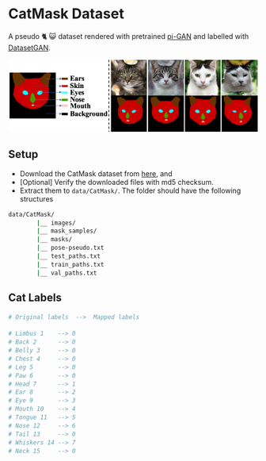 # CatMask Dataset

A pseudo  🐈 😺  dataset rendered with pretrained [pi-GAN](https://github.com/marcoamonteiro/pi-GAN) and labelled with [DatasetGAN](https://github.com/nv-tlabs/datasetGAN_release). 

<img src="../../docs/catmask.png" width="1024">


## Setup

* Download the CatMask dataset from [here](https://drive.google.com/drive/folders/1hpQEMxb-VIz-lvI51ErLvcgujWghLcwr), and 
* [Optional] Verify the downloaded files with md5 checksum.
* Extract them to `data/CatMask/`. The folder should have the following structures

```bash
data/CatMask/
        |__ images/
        |__ mask_samples/
        |__ masks/
        |__ pose-pseudo.txt
        |__ test_paths.txt
        |__ train_paths.txt
        |__ val_paths.txt
```


## Cat Labels

```python
# Original labels  -->  Mapped labels

# Limbus 1    --> 0
# Back 2      --> 0
# Belly 3     --> 0
# Chest 4     --> 0
# Leg 5       --> 0
# Paw 6       --> 0
# Head 7      --> 1
# Ear 8       --> 2
# Eye 9       --> 3
# Mouth 10    --> 4
# Tongue 11   --> 5
# Nose 12     --> 6
# Tail 13     --> 0
# Whiskers 14 --> 7
# Neck 15     --> 0
```
